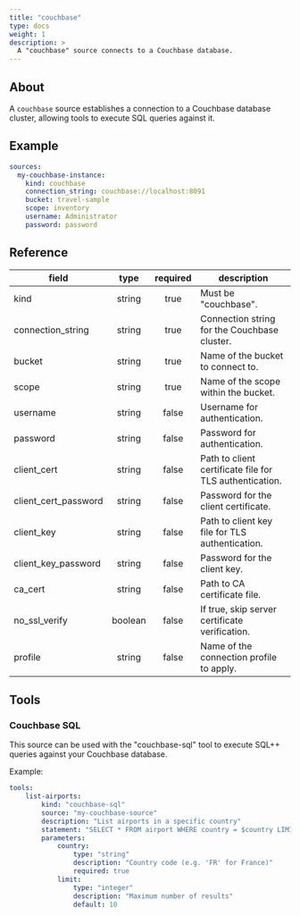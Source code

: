 ```yaml
---
title: "couchbase"
type: docs
weight: 1
description: > 
  A "couchbase" source connects to a Couchbase database.
---
```


## About

A `couchbase` source establishes a connection to a Couchbase database cluster, allowing tools to execute SQL queries against it.

## Example

```yaml
sources:
  my-couchbase-instance:
    kind: couchbase
    connection_string: couchbase://localhost:8091
    bucket: travel-sample
    scope: inventory
    username: Administrator
    password: password
```

## Reference

| **field**           | **type** | **required** | **description**                                                                                                             |
|---------------------|:--------:|:------------:|-----------------------------------------------------------------------------------------------------------------------------|
| kind                | string   |    true      | Must be "couchbase".                                                                                                         |
| connection_string   | string   |    true      | Connection string for the Couchbase cluster.                                                                                |
| bucket              | string   |    true      | Name of the bucket to connect to.                                                                                           |
| scope               | string   |    true      | Name of the scope within the bucket.                                                                                        |
| username            | string   |    false     | Username for authentication.                                                                                                |
| password            | string   |    false     | Password for authentication.                                                                                                |
| client_cert         | string   |    false     | Path to client certificate file for TLS authentication.                                                                     |
| client_cert_password| string   |    false     | Password for the client certificate.                                                                                        |
| client_key          | string   |    false     | Path to client key file for TLS authentication.                                                                             |
| client_key_password | string   |    false     | Password for the client key.                                                                                                |
| ca_cert             | string   |    false     | Path to CA certificate file.                                                                                                |
| no_ssl_verify       | boolean  |    false     | If true, skip server certificate verification.                                                                              |
| profile             | string   |    false     | Name of the connection profile to apply.                                                                                    |

## Tools

### Couchbase SQL

This source can be used with the "couchbase-sql" tool to execute SQL++ queries against your Couchbase database.

Example:

```yaml
tools:
    list-airports:
        kind: "couchbase-sql"
        source: "my-couchbase-source"
        description: "List airports in a specific country"
        statement: "SELECT * FROM airport WHERE country = $country LIMIT $limit"
        parameters:
            country:
                type: "string"
                description: "Country code (e.g. 'FR' for France)"
                required: true
            limit:
                type: "integer"
                description: "Maximum number of results"
                default: 10
```
